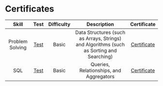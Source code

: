 # Certificates

|      Skill      |                                     Test                                     |  Difficulty  |                                                               Description                                                               |                                     Certificate                                      |
| :-------------: | :--------------------------------------------------------------------------: | :----------: | :-------------------------------------------------------------------------------------------------------------------------------------: | :----------------------------------------------------------------------------------: |
| Problem Solving | [Test](https://www.hackerrank.com/skills-verification/problem_solving_basic) |    Basic     |                        Data Structures (such as Arrays, Strings) and Algorithms (such as Sorting and Searching)                         | [Certificate](https://github.com/Ankitkumar72/Hackerrank/blob/main/Problem_Solving(Basic).png) |       |
|       SQL       |       [Test](https://www.hackerrank.com/skills-verification/sql_basic)       |    Basic     |                                                 Queries, Relationships, and Aggregators                                                 |        [Certificate](https://github.com/Ankitkumar72/Hackerrank/blob/main/SQL_Certificate.png)        |
